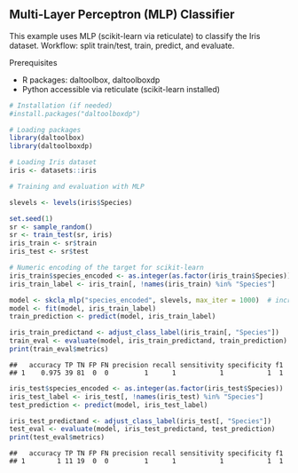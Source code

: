 ## Multi-Layer Perceptron (MLP) Classifier

This example uses MLP (scikit-learn via reticulate) to classify the Iris dataset. Workflow: split train/test, train, predict, and evaluate.

Prerequisites
- R packages: daltoolbox, daltoolboxdp
- Python accessible via reticulate (scikit-learn installed)


``` r
# Installation (if needed)
#install.packages("daltoolboxdp")
```


``` r
# Loading packages
library(daltoolbox)
library(daltoolboxdp)
```



``` r
# Loading Iris dataset
iris <- datasets::iris
```


``` r
# Training and evaluation with MLP

slevels <- levels(iris$Species)

set.seed(1)
sr <- sample_random()
sr <- train_test(sr, iris)
iris_train <- sr$train
iris_test <- sr$test

# Numeric encoding of the target for scikit-learn
iris_train$species_encoded <- as.integer(as.factor(iris_train$Species))
iris_train_label <- iris_train[, !names(iris_train) %in% "Species"]

model <- skcla_mlp("species_encoded", slevels, max_iter = 1000)  # increase max_iter for convergence
model <- fit(model, iris_train_label)
train_prediction <- predict(model, iris_train_label)

iris_train_predictand <- adjust_class_label(iris_train[, "Species"])
train_eval <- evaluate(model, iris_train_predictand, train_prediction)
print(train_eval$metrics)
```

```
##   accuracy TP TN FP FN precision recall sensitivity specificity f1
## 1    0.975 39 81  0  0         1      1           1           1  1
```

``` r
iris_test$species_encoded <- as.integer(as.factor(iris_test$Species))
iris_test_label <- iris_test[, !names(iris_test) %in% "Species"]
test_prediction <- predict(model, iris_test_label)

iris_test_predictand <- adjust_class_label(iris_test[, "Species"])
test_eval <- evaluate(model, iris_test_predictand, test_prediction)
print(test_eval$metrics)
```

```
##   accuracy TP TN FP FN precision recall sensitivity specificity f1
## 1        1 11 19  0  0         1      1           1           1  1
```

